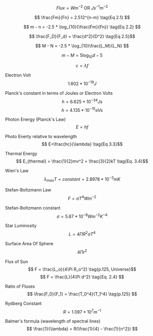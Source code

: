 
$$ Flux =  Wm^{-2} \text{ OR } Js^{-1}m^{-2} $$

$$ \frac{Fm}{Fn} = 2.512^{n-m} \tag{Eq 2.1} $$

$$ m - n = -2.5 * \log_{10}{\frac{Fm}{Fn}} \tag{Eq 2.2} $$ 

$$ \frac{F_D}{F_d} = \frac{d^2}{D^2} \tag{Eq 2.5}$$

$$ M - N = -2.5 * \log_{10}\frac{L_M}{L_N} $$

$$ m - M = 5 \log_{10}d - 5 \tag{Eq. 2.8} $$

$$ c = \lambda f \tag{Eq 3.1}$$

Electron Volt
$$ 1.602*10^{-19}J $$

Planck's constant in terms of Joules or Electron Volts
$$ h = 6.625*10^{-34} Js $$
$$ h = 4.135*10^{-15} eVs $$

Photon Energy (Planck's Law)
$$ E=hf \tag{Eq 3.2} $$

Photo Enerty relative to wavelength
$$ E=\frac{hc}{\lambda} \tag{Eq 3.3}$$

Thermal Energy
$$ E_{thermal} = \frac{1}{2}mv^2 = \frac{3}{2}kT \tag{Eq. 3.4}$$

Wien's Law
$$ \lambda_{max}T = constant = 2.8978 * 10^{-3}mK \tag{Eq 3.5} $$

Stefan-Boltzmann Law
$$ F = \sigma T^4 Wm^{-2} \tag{Eq 3.6} $$

Stefan-Boltzmann constant 
$$ \sigma = 5.67*10^{-8} W m^{-2}K^{-4}  $$

Star Luminosity
$$ L = 4 \Pi R^2 \sigma T^4 $$

Surface Area Of Sphere
$$ 4\Pi r^2 $$

Flux of Sun
$$ F = \frac{L_o}{4\Pi R_o^2} \tag{p.125, Universe}$$
$$ F = \frac{L}{4\Pi d^2} \tag{Eq. 2.4} $$

Ratio of Fluxes
$$ \frac{F_0}{F_1} = \frac{T_0^4}{T_1^4} \tag{p.125} $$

Rydberg Constant
$$ R = 1.097*10^{7}m^{-1} $$

Balmer's formula (wavelength of spectral lines)
$$ \frac{1}{\lambda} = R(\frac{1}{4} - \frac{1}{n^2}) $$

